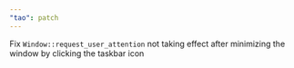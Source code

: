 ```yaml
---
"tao": patch
---
```


Fix `Window::request_user_attention` not taking effect after minimizing the window by clicking the taskbar icon

